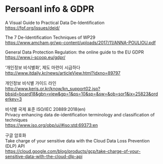 
# Persoanl info & GDPR


A Visual Guide to Practical Data De-Identification \
https://fpf.org/issues/deid/


The 7 De-Identification Techniques of WP29 \
https://www.amcham.gr/wp-content/uploads/2017/11/ANNA-POULIOU.pdf


General Data Protection Regulation: the online guide to the EU GDPR \
https://www.i-scoop.eu/gdpr/


‘개인정보 비식별화’, 제도 마련이 시급하다 \
http://www.itdaily.kr/news/articleView.html?idxno=89797

개인정보 비식별 가이드 라인 \
http://www.keris.or.kr/know/kn_support02.jsp?bbsid=board18&gbn=view&gp=1&ps=10&sp=&sw=&ob=sor1&ix=25823&orderkey=3

비식별 국제 표준
ISO/IEC 20889:2018(en) \
Privacy enhancing data de-identification terminology and classification of techniques \
https://www.iso.org/obp/ui/#iso:std:69373:en

구글 암호화 \
Take charge of your sensitive data with the Cloud Data Loss Prevention (DLP) API \
https://cloud.google.com/blog/products/gcp/take-charge-of-your-sensitive-data-with-the-cloud-dlp-api